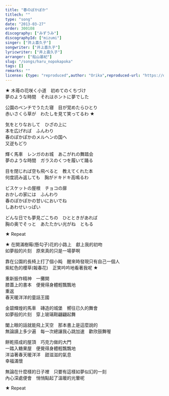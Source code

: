 ```yaml
---
title: "春のぽかぽか"
titlech: ""
type: "song"
date: "2013-03-27"
order: 300108
discography: ["みずうみ"]
discographyId: ["mizumi"]
singer: ["井上喜久子"]
songwriter: ["井上喜久子"]
lyricwriter: ["井上喜久子"]
arranger: ["船山基紀"]
slug: "/songs/haru_nopokapoka"
tags: []
remarks: ""
license: {type: "reproduced",author: "Orika",reproduced-url: "https://orikamushi.netlify.app",reproduced-website: "織歌蟲"}
---
```


★ 木苺の花咲く小道　初めてのくちづけ   
夢のような時間　それはホントに夢でした   
  
公園のベンチでうたた寝　目が覚めたらひとり   
赤いさくら草が　わたしを見て笑ってるわ ★  
  
気をとりなおして　ひざの上に   
本を広げれば　ふんわり   
春のぽかぽかのメルヘンの国へ   
又逆もどり   
  
輝く馬車　レンガのお城　あこがれの舞踏会   
夢のような時間　ガラスのくつを履いて踊る   
  
目を閉じれば空も飛べると　教えてくれた本   
何度読み返しても　胸がドキドキ高鳴るわ   
  
ビスケットの屋根　チョコの扉   
おかしの家には　ふんわり   
春のぽかぽかの甘いにおいでね   
しあわせいっぱい   
  
どんな日でも夢見ごこちの　ひとときがあれば   
胸の奥でそっと　あたたかい光がね　ともる   
  
★ Repeat  
  
  

<!-- 翻译 -->

★ 在開滿樹莓(懸勾子)花的小路上　獻上我的初吻  
如夢般的片刻　原來真的只是一場夢啊  
  
靠在公園的長椅上打了個小盹　醒來時發現只有自己一個人  
紫紅色的櫻草(報春花)　正笑吟吟地看著我呢 ★   
  
重新振作精神　一攤開  
膝蓋上的書本　便覺得身體輕飄飄地  
重返  
春天暖洋洋的童話王國  
  
金碧輝煌的馬車　磚造的城堡　嚮往已久的舞會  
如夢般的片刻　穿上玻璃鞋翩翩起舞  
  
闔上眼的話就能飛上天空　那本書上是這麼說的  
無論讀上多少遍　每一次總讓我心跳加速　歡欣鼓舞喔  
  
餅乾搭成的屋頂　巧克力做的大門  
一踏入糖果屋　便覺得身體輕飄飄地  
洋溢著春天暖洋洋　甜滋滋的氣息  
幸福滿懷  
  
無論在什麼樣的日子裡　只要有這樣如夢似幻的一刻  
內心深處便會　悄悄點起了溫暖的光暈呢  
  
★ Repeat
